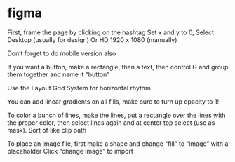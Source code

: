 # figma

First, frame the page by clicking on the hashtag
Set x and y to 0,
Select Desktop (usually for design)
Or HD 1920 x 1080 (manually)

Don’t forget to do mobile version also

If you want a button, make a rectangle, then a text, then control G and group them together and name it “button”

Use the Layout Grid System for horizontal rhythm

You can add linear gradients on all fills, make sure to turn up opacity to 1!

To color a bunch of lines, make the lines, put a rectangle over the lines with the proper color, then select lines again and at center top select (use as mask). Sort of like clip path

To place an image file, first make a shape and change “fill” to “image” with a placeholder
Click “change image” to import
